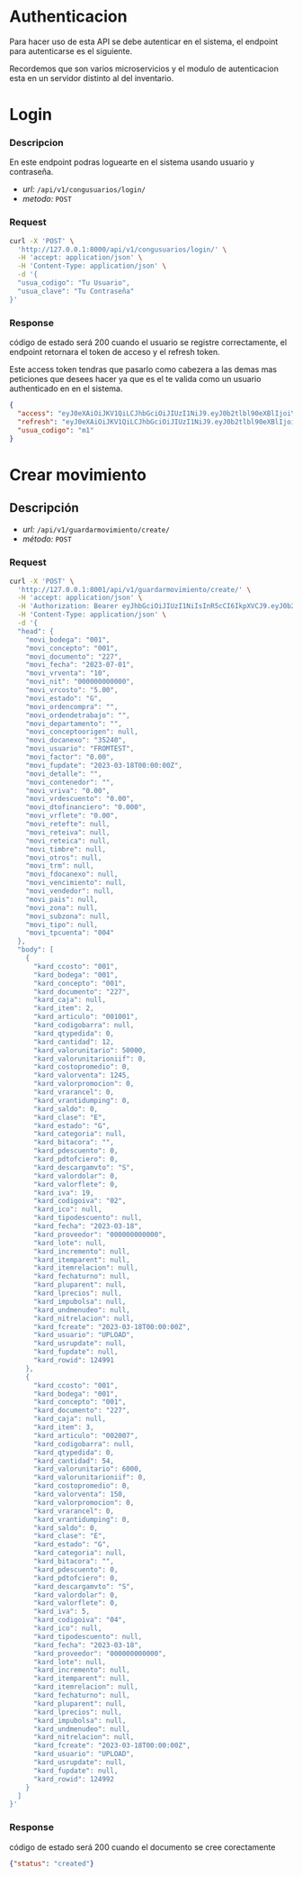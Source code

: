 # Authenticacion
Para hacer uso de esta API se debe autenticar en el sistema, el endpoint para autenticarse es el siguiente.

Recordemos que son varios microservicios y el modulo de autenticacion esta en un servidor distinto al del inventario.
# Login


### Descripcion 
En este endpoint podras loguearte en el sistema usando usuario y contraseña.

- *url:* `/api/v1/congusuarios/login/`
- *metodo:* `POST`

### Request
```bash
curl -X 'POST' \
  'http://127.0.0.1:8000/api/v1/congusuarios/login/' \
  -H 'accept: application/json' \
  -H 'Content-Type: application/json' \
  -d '{
  "usua_codigo": "Tu Usuario",
  "usua_clave": "Tu Contraseña"
}'

```

### Response

código de estado será 200 cuando el usuario se registre correctamente, el endpoint retornara el token de acceso y el refresh token.

Este access token tendras que pasarlo como cabezera a las demas mas peticiones que desees hacer ya que es el te valida como un usuario authenticado en en el sistema.
```json
{
  "access": "eyJ0eXAiOiJKV1QiLCJhbGciOiJIUzI1NiJ9.eyJ0b2tlbl90eXBlIjoiYWNjZXNzIiwiZXhwIjoxNjkxNTk1NjE3LCJpYXQiOjE2OTE1MDkyMTcsImp0aSI6Ijk5MjgxY2MxMTFkNTRiNDk5YWZkN2Y5YzM4ZDdhZWU5IiwidXNlcl9pZCI6Im0xIiwidXN1YV90aXBvIjoiMDAxIn0.ahnmmTzy802JivbevMSv1MbkLdI2oSAIHeUMhJBn1",
  "refresh": "eyJ0eXAiOiJKV1QiLCJhbGciOiJIUzI1NiJ9.eyJ0b2tlbl90eXBlIjoicmVmcmVzaCIsImV4cCI6MTY5MTU5NTYxNywiaWF0IjoxNjkxNTA5MjE3LCJqdGkiOiI4NmVlMmRhN2M4ZDg0YTA1ODlmMzIzNDM0ZTA4ZGJjMCIsInVzZXJfaWQiOiJtMSIsInVzdWFfdGlwbyI6IjAwMSJ9.nArsXdNXPHSKo3zMGOQCTCL8mgzspDRXZyz4_qAVI",
  "usua_codigo": "m1"
}

```




# Crear movimiento
## Descripción

- *url:* `/api/v1/guardarmovimiento/create/`
- *método:* `POST`

### Request
```bash
curl -X 'POST' \
  'http://127.0.0.1:8001/api/v1/guardarmovimiento/create/' \
  -H 'accept: application/json' \
  -H 'Authorization: Bearer eyJhbGciOiJIUzI1NiIsInR5cCI6IkpXVCJ9.eyJ0b2tlbl90eXBlIjoiYWNjZXNzIiwiZXhwIjoxNjkxNTkwNzI4LCJpYXQiOjE2OTE1MDQzMjgsImp0aSI6IjYyZTIxNzU5YzcwMzQzNTI5ZGZkNjIxMGY0NzM5Mzc1IiwidXNlcl9pZCI6Im0xIiwidXN1YV90aXBvIjoiMDAxIn0.YsQXb1JesSIlo3LeNZaCeiwTwhksbnqjeLLCX2A38ZE' \
  -H 'Content-Type: application/json' \
  -d '{
  "head": {
    "movi_bodega": "001",
    "movi_concepto": "001",
    "movi_documento": "227",
    "movi_fecha": "2023-07-01",
    "movi_vrventa": "10",
    "movi_nit": "000000000000",
    "movi_vrcosto": "5.00",
    "movi_estado": "G",
    "movi_ordencompra": "",
    "movi_ordendetrabajo": "",
    "movi_departamento": "",
    "movi_conceptoorigen": null,
    "movi_docanexo": "35240",
    "movi_usuario": "FROMTEST",
    "movi_factor": "0.00",
    "movi_fupdate": "2023-03-18T00:00:00Z",
    "movi_detalle": "",
    "movi_contenedor": "",
    "movi_vriva": "0.00",
    "movi_vrdescuento": "0.00",
    "movi_dtofinanciero": "0.000",
    "movi_vrflete": "0.00",
    "movi_retefte": null,
    "movi_reteiva": null,
    "movi_reteica": null,
    "movi_timbre": null,
    "movi_otros": null,
    "movi_trm": null,
    "movi_fdocanexo": null,
    "movi_vencimiento": null,
    "movi_vendedor": null,
    "movi_pais": null,
    "movi_zona": null,
    "movi_subzona": null,
    "movi_tipo": null,
    "movi_tpcuenta": "004"
  },
  "body": [
    {
      "kard_ccosto": "001",
      "kard_bodega": "001",
      "kard_concepto": "001",
      "kard_documento": "227",
      "kard_caja": null,
      "kard_item": 2,
      "kard_articulo": "001001",
      "kard_codigobarra": null,
      "kard_qtypedida": 0,
      "kard_cantidad": 12,
      "kard_valorunitario": 50000,
      "kard_valorunitarioniif": 0,
      "kard_costopromedio": 0,
      "kard_valorventa": 1245,
      "kard_valorpromocion": 0,
      "kard_vrarancel": 0,
      "kard_vrantidumping": 0,
      "kard_saldo": 0,
      "kard_clase": "E",
      "kard_estado": "G",
      "kard_categoria": null,
      "kard_bitacora": "",
      "kard_pdescuento": 0,
      "kard_pdtofciero": 0,
      "kard_descargamvto": "S",
      "kard_valordolar": 0,
      "kard_valorflete": 0,
      "kard_iva": 19,
      "kard_codigoiva": "02",
      "kard_ico": null,
      "kard_tipodescuento": null,
      "kard_fecha": "2023-03-18",
      "kard_proveedor": "000000000000",
      "kard_lote": null,
      "kard_incremento": null,
      "kard_itemparent": null,
      "kard_itemrelacion": null,
      "kard_fechaturno": null,
      "kard_pluparent": null,
      "kard_lprecios": null,
      "kard_impubolsa": null,
      "kard_undmenudeo": null,
      "kard_nitrelacion": null,
      "kard_fcreate": "2023-03-18T00:00:00Z",
      "kard_usuario": "UPLOAD",
      "kard_usrupdate": null,
      "kard_fupdate": null,
      "kard_rowid": 124991
    },
    {
      "kard_ccosto": "001",
      "kard_bodega": "001",
      "kard_concepto": "001",
      "kard_documento": "227",
      "kard_caja": null,
      "kard_item": 3,
      "kard_articulo": "002007",
      "kard_codigobarra": null,
      "kard_qtypedida": 0,
      "kard_cantidad": 54,
      "kard_valorunitario": 6000,
      "kard_valorunitarioniif": 0,
      "kard_costopromedio": 0,
      "kard_valorventa": 150,
      "kard_valorpromocion": 0,
      "kard_vrarancel": 0,
      "kard_vrantidumping": 0,
      "kard_saldo": 0,
      "kard_clase": "E",
      "kard_estado": "G",
      "kard_categoria": null,
      "kard_bitacora": "",
      "kard_pdescuento": 0,
      "kard_pdtofciero": 0,
      "kard_descargamvto": "S",
      "kard_valordolar": 0,
      "kard_valorflete": 0,
      "kard_iva": 5,
      "kard_codigoiva": "04",
      "kard_ico": null,
      "kard_tipodescuento": null,
      "kard_fecha": "2023-03-18",
      "kard_proveedor": "000000000000",
      "kard_lote": null,
      "kard_incremento": null,
      "kard_itemparent": null,
      "kard_itemrelacion": null,
      "kard_fechaturno": null,
      "kard_pluparent": null,
      "kard_lprecios": null,
      "kard_impubolsa": null,
      "kard_undmenudeo": null,
      "kard_nitrelacion": null,
      "kard_fcreate": "2023-03-18T00:00:00Z",
      "kard_usuario": "UPLOAD",
      "kard_usrupdate": null,
      "kard_fupdate": null,
      "kard_rowid": 124992
    }
  ]
}'
```
### Response

código de estado será 200 cuando el documento se cree corectamente

```json
{"status": "created"}

```

